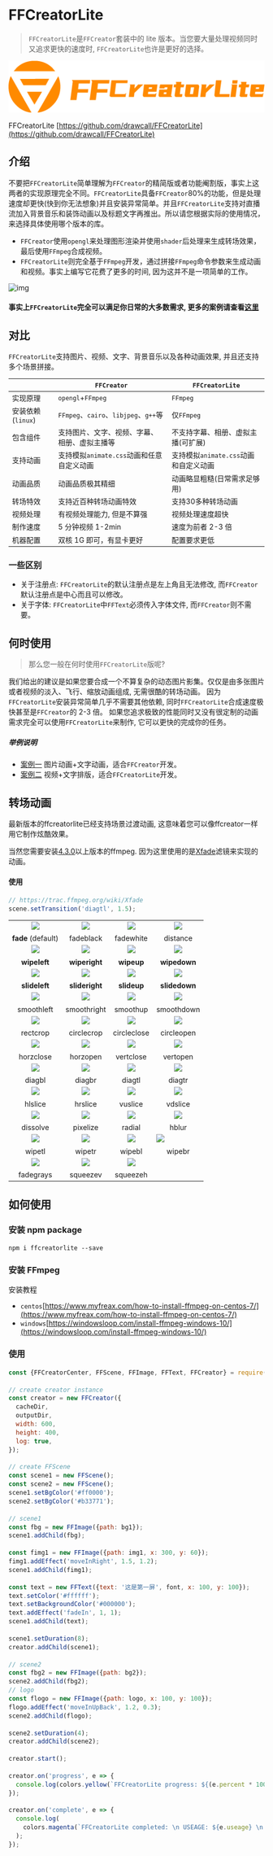 # FFCreatorLite

> `FFCreatorLite`是`FFCreator`套装中的 lite 版本。当您要大量处理视频同时又追求更快的速度时, `FFCreatorLite`也许是更好的选择。

![img](../_media/logo/logo2.png)

FFCreatorLite [https://github.com/drawcall/FFCreatorLite](https://github.com/drawcall/FFCreatorLite)

## 介绍

不要把`FFCreatorLite`简单理解为`FFCreator`的精简版或者功能阉割版，事实上这两者的实现原理完全不同。`FFCreatorLite`具备`FFCreator`80%的功能，但是处理速度却更快(快到你无法想象)并且安装异常简单。并且`FFCreatorLite`支持对直播流加入背景音乐和装饰动画以及标题文字再推出。所以请您根据实际的使用情况，来选择具体使用哪个版本的库。

- `FFCreator`使用`opengl`来处理图形渲染并使用`shader`后处理来生成转场效果，最后使用`FFmpeg`合成视频。
- `FFCreatorLite`则完全基于`FFmpeg`开发，通过拼接`FFmpeg`命令参数来生成动画和视频。事实上编写它花费了更多的时间, 因为这并不是一项简单的工作。

![img](../_media/imgs/gif/lite1.gif)

#### 事实上`FFCreatorLite`完全可以满足你日常的大多数需求, 更多的案例请查看[这里](demo/lite.md)

## 对比

`FFCreatorLite`支持图片、视频、文字、背景音乐以及各种动画效果, 并且还支持多个场景拼接。

|                   | `FFCreator`                                  | `FFCreatorLite`                       |
| ----------------- | -------------------------------------------- | ------------------------------------- |
| 实现原理          | `opengl`+`FFmpeg`                            | `FFmpeg`                              |
| 安装依赖(`linux`) | `FFmpeg`、`cairo`、`libjpeg`、`g++`等        | 仅`FFmpeg`                            |
| 包含组件          | 支持图片、文字、视频、字幕、相册、虚拟主播等 | 不支持字幕、相册、虚拟主播(可扩展)    |
| 支持动画          | 支持模拟`animate.css`动画和任意自定义动画    | 支持模拟`animate.css`动画和自定义动画 |
| 动画品质          | 动画品质极其精细                             | 动画略显粗糙(日常需求足够用)          |
| 转场特效          | 支持近百种转场动画特效                       | 支持30多种转场动画                        |
| 视频处理          | 有视频处理能力, 但是不算强                   | 视频处理速度超快                      |
| 制作速度          | 5 分钟视频 1-2min                            | 速度为前者 2-3 倍                     |
| 机器配置          | 双核 1G 即可，有显卡更好                     | 配置要求更低                          |

### 一些区别

- 关于注册点: `FFCreatorLite`的默认注册点是左上角且无法修改, 而`FFCreator`默认注册点是中心而且可以修改。
- 关于字体: `FFCreatorLite`中`FFText`必须传入字体文件, 而`FFCreator`则不需要。

## 何时使用

> 那么您一般在何时使用`FFCreatorLite`版呢?

我们给出的建议是如果您要合成一个不算复杂的动态图片影集。仅仅是由多张图片或者视频的淡入、飞行、缩放动画组成, 无需很酷的转场动画。
因为`FFCreatorLite`安装异常简单几乎不需要其他依赖, 同时`FFCreatorLite`合成速度极快甚至是`FFCreator`的 2-3 倍。
如果您追求极致的性能同时又没有很定制的动画需求完全可以使用`FFCreatorLite`来制作, 它可以更快的完成你的任务。

##### 举例说明

- [案例一](https://h5.weishi.qq.com/weishi/feed/747vExjcQ1JuzGKpE) 图片动画+文字动画，适合`FFCreator`开发。
- [案例二](https://h5.weishi.qq.com/weishi/feed/747vExjcQ1JuSxWyE) 视频+文字排版，适合`FFCreatorLite`开发。

## 转场动画

最新版本的ffcreatorlite已经支持场景过渡动画, 这意味着您可以像ffcreator一样用它制作炫酷效果。

当然您需要安装[4.3.0](https://stackoverflow.com/questions/60704545/xfade-filter-not-available-with-ffmpeg)以上版本的ffmpeg. 因为这里使用的是[Xfade](https://trac.ffmpeg.org/wiki/Xfade)滤镜来实现的动画。

#### 使用
```javascript
// https://trac.ffmpeg.org/wiki/Xfade
scene.setTransition('diagtl', 1.5);
```

<table class="wiki">
  <tr>
    <td style="text-align: center">
      <a href="https://github.com/drawcall/FFCreatorLite/blob/master/examples/assets/gif/fade.gif?raw=true" style="padding:0; border:none"
        ><img src="https://github.com/drawcall/FFCreatorLite/blob/master/examples/assets/gif/fade.gif?raw=true"
      /></a>
    </td>
    <td style="text-align: center">
      <a href="https://github.com/drawcall/FFCreatorLite/blob/master/examples/assets/gif/fadeblack.gif?raw=true" style="padding:0; border:none"
        ><img src="https://github.com/drawcall/FFCreatorLite/blob/master/examples/assets/gif/fadeblack.gif?raw=true"
      /></a>
    </td>
    <td style="text-align: center">
      <a href="https://github.com/drawcall/FFCreatorLite/blob/master/examples/assets/gif/fadewhite.gif?raw=true" style="padding:0; border:none"
        ><img src="https://github.com/drawcall/FFCreatorLite/blob/master/examples/assets/gif/fadewhite.gif?raw=true"
      /></a>
    </td>
    <td style="text-align: center">
      <a href="https://github.com/drawcall/FFCreatorLite/blob/master/examples/assets/gif/distance.gif?raw=true" style="padding:0; border:none"
        ><img src="https://github.com/drawcall/FFCreatorLite/blob/master/examples/assets/gif/distance.gif?raw=true"
      /></a>
    </td>
  </tr>
  <tr>
    <td style="text-align: center"><strong>fade</strong> (default)</td>
    <td style="text-align: center">fadeblack</td>
    <td style="text-align: center">fadewhite</td>
    <td style="text-align: center">distance</td>
  </tr>
  <tr>
    <td style="text-align: center">
      <a href="https://github.com/drawcall/FFCreatorLite/blob/master/examples/assets/gif/wipeleft.gif?raw=true" style="padding:0; border:none"
        ><img src="https://github.com/drawcall/FFCreatorLite/blob/master/examples/assets/gif/wipeleft.gif?raw=true"
      /></a>
    </td>
    <td style="text-align: center">
      <a href="https://github.com/drawcall/FFCreatorLite/blob/master/examples/assets/gif/wiperight.gif?raw=true" style="padding:0; border:none"
        ><img src="https://github.com/drawcall/FFCreatorLite/blob/master/examples/assets/gif/wiperight.gif?raw=true"
      /></a>
    </td>
    <td style="text-align: center">
      <a href="https://github.com/drawcall/FFCreatorLite/blob/master/examples/assets/gif/wipeup.gif?raw=true" style="padding:0; border:none"
        ><img src="https://github.com/drawcall/FFCreatorLite/blob/master/examples/assets/gif/wipeup.gif?raw=true"
      /></a>
    </td>
    <td style="text-align: center">
      <a href="https://github.com/drawcall/FFCreatorLite/blob/master/examples/assets/gif/wipedown.gif?raw=true" style="padding:0; border:none"
        ><img src="https://github.com/drawcall/FFCreatorLite/blob/master/examples/assets/gif/wipedown.gif?raw=true"
      /></a>
    </td>
  </tr>
  <tr>
    <td style="text-align: center"><strong>wipeleft</strong></td>
    <td style="text-align: center"><strong>wiperight</strong></td>
    <td style="text-align: center"><strong>wipeup</strong></td>
    <td style="text-align: center"><strong>wipedown</strong></td>
  </tr>
  <tr>
    <td style="text-align: center">
      <a href="https://github.com/drawcall/FFCreatorLite/blob/master/examples/assets/gif/slideleft.gif?raw=true" style="padding:0; border:none"
        ><img src="https://github.com/drawcall/FFCreatorLite/blob/master/examples/assets/gif/slideleft.gif?raw=true"
      /></a>
    </td>
    <td style="text-align: center">
      <a href="https://github.com/drawcall/FFCreatorLite/blob/master/examples/assets/gif/slideright.gif?raw=true" style="padding:0; border:none"
        ><img src="https://github.com/drawcall/FFCreatorLite/blob/master/examples/assets/gif/slideright.gif?raw=true"
      /></a>
    </td>
    <td style="text-align: center">
      <a href="https://github.com/drawcall/FFCreatorLite/blob/master/examples/assets/gif/slideup.gif?raw=true" style="padding:0; border:none"
        ><img src="https://github.com/drawcall/FFCreatorLite/blob/master/examples/assets/gif/slideup.gif?raw=true"
      /></a>
    </td>
    <td style="text-align: center">
      <a href="https://github.com/drawcall/FFCreatorLite/blob/master/examples/assets/gif/slidedown.gif?raw=true" style="padding:0; border:none"
        ><img src="https://github.com/drawcall/FFCreatorLite/blob/master/examples/assets/gif/slidedown.gif?raw=true"
      /></a>
    </td>
  </tr>
  <tr>
    <td style="text-align: center"><strong>slideleft</strong></td>
    <td style="text-align: center"><strong>slideright</strong></td>
    <td style="text-align: center"><strong>slideup</strong></td>
    <td style="text-align: center"><strong>slidedown</strong></td>
  </tr>
  <tr>
    <td style="text-align: center">
      <a href="https://github.com/drawcall/FFCreatorLite/blob/master/examples/assets/gif/smoothleft.gif?raw=true" style="padding:0; border:none"
        ><img src="https://github.com/drawcall/FFCreatorLite/blob/master/examples/assets/gif/smoothleft.gif?raw=true"
      /></a>
    </td>
    <td style="text-align: center">
      <a href="https://github.com/drawcall/FFCreatorLite/blob/master/examples/assets/gif/smoothright.gif?raw=true" style="padding:0; border:none"
        ><img src="https://github.com/drawcall/FFCreatorLite/blob/master/examples/assets/gif/smoothright.gif?raw=true"
      /></a>
    </td>
    <td style="text-align: center">
      <a href="https://github.com/drawcall/FFCreatorLite/blob/master/examples/assets/gif/smoothup.gif?raw=true" style="padding:0; border:none"
        ><img src="https://github.com/drawcall/FFCreatorLite/blob/master/examples/assets/gif/smoothup.gif?raw=true"
      /></a>
    </td>
    <td style="text-align: center">
      <a href="https://github.com/drawcall/FFCreatorLite/blob/master/examples/assets/gif/smoothdown.gif?raw=true" style="padding:0; border:none"
        ><img src="https://github.com/drawcall/FFCreatorLite/blob/master/examples/assets/gif/smoothdown.gif?raw=true"
      /></a>
    </td>
  </tr>
  <tr>
    <td style="text-align: center">smoothleft</td>
    <td style="text-align: center">smoothright</td>
    <td style="text-align: center">smoothup</td>
    <td style="text-align: center">smoothdown</td>
  </tr>
  <tr>
    <td style="text-align: center">
      <a href="https://github.com/drawcall/FFCreatorLite/blob/master/examples/assets/gif/circlecrop.gif?raw=true" style="padding:0; border:none"
        ><img src="https://github.com/drawcall/FFCreatorLite/blob/master/examples/assets/gif/circlecrop.gif?raw=true"
      /></a>
    </td>
    <td style="text-align: center">
      <a href="https://github.com/drawcall/FFCreatorLite/blob/master/examples/assets/gif/rectcrop.gif?raw=true" style="padding:0; border:none"
        ><img src="https://github.com/drawcall/FFCreatorLite/blob/master/examples/assets/gif/rectcrop.gif?raw=true"
      /></a>
    </td>
    <td style="text-align: center">
      <a href="https://github.com/drawcall/FFCreatorLite/blob/master/examples/assets/gif/circleclose.gif?raw=true" style="padding:0; border:none"
        ><img src="https://github.com/drawcall/FFCreatorLite/blob/master/examples/assets/gif/circleclose.gif?raw=true"
      /></a>
    </td>
    <td style="text-align: center">
      <a href="https://github.com/drawcall/FFCreatorLite/blob/master/examples/assets/gif/circleopen.gif?raw=true" style="padding:0; border:none"
        ><img src="https://github.com/drawcall/FFCreatorLite/blob/master/examples/assets/gif/circleopen.gif?raw=true"
      /></a>
    </td>
  </tr>
  <tr>
    <td style="text-align: center">rectcrop</td>
    <td style="text-align: center">circlecrop</td>
    <td style="text-align: center">circleclose</td>
    <td style="text-align: center">circleopen</td>
  </tr>
  <tr>
    <td style="text-align: center">
      <a href="https://github.com/drawcall/FFCreatorLite/blob/master/examples/assets/gif/horzclose.gif?raw=true" style="padding:0; border:none"
        ><img src="https://github.com/drawcall/FFCreatorLite/blob/master/examples/assets/gif/horzclose.gif?raw=true"
      /></a>
    </td>
    <td style="text-align: center">
      <a href="https://github.com/drawcall/FFCreatorLite/blob/master/examples/assets/gif/horzopen.gif?raw=true" style="padding:0; border:none"
        ><img src="https://github.com/drawcall/FFCreatorLite/blob/master/examples/assets/gif/horzopen.gif?raw=true"
      /></a>
    </td>
    <td style="text-align: center">
      <a href="https://github.com/drawcall/FFCreatorLite/blob/master/examples/assets/gif/vertclose.gif?raw=true" style="padding:0; border:none"
        ><img src="https://github.com/drawcall/FFCreatorLite/blob/master/examples/assets/gif/vertclose.gif?raw=true"
      /></a>
    </td>
    <td style="text-align: center">
      <a href="https://github.com/drawcall/FFCreatorLite/blob/master/examples/assets/gif/vertopen.gif?raw=true" style="padding:0; border:none"
        ><img src="https://github.com/drawcall/FFCreatorLite/blob/master/examples/assets/gif/vertopen.gif?raw=true"
      /></a>
    </td>
  </tr>
  <tr>
    <td style="text-align: center">horzclose</td>
    <td style="text-align: center">horzopen</td>
    <td style="text-align: center">vertclose</td>
    <td style="text-align: center">vertopen</td>
  </tr>
  <tr>
    <td style="text-align: center">
      <a href="https://github.com/drawcall/FFCreatorLite/blob/master/examples/assets/gif/diagbl.gif?raw=true" style="padding:0; border:none"
        ><img src="https://github.com/drawcall/FFCreatorLite/blob/master/examples/assets/gif/diagbl.gif?raw=true"
      /></a>
    </td>
    <td style="text-align: center">
      <a href="https://github.com/drawcall/FFCreatorLite/blob/master/examples/assets/gif/diagbr.gif?raw=true" style="padding:0; border:none"
        ><img src="https://github.com/drawcall/FFCreatorLite/blob/master/examples/assets/gif/diagbr.gif?raw=true"
      /></a>
    </td>
    <td style="text-align: center">
      <a href="https://github.com/drawcall/FFCreatorLite/blob/master/examples/assets/gif/diagtl.gif?raw=true" style="padding:0; border:none"
        ><img src="https://github.com/drawcall/FFCreatorLite/blob/master/examples/assets/gif/diagtl.gif?raw=true"
      /></a>
    </td>
    <td style="text-align: center">
      <a href="https://github.com/drawcall/FFCreatorLite/blob/master/examples/assets/gif/diagtr.gif?raw=true" style="padding:0; border:none"
        ><img src="https://github.com/drawcall/FFCreatorLite/blob/master/examples/assets/gif/diagtr.gif?raw=true"
      /></a>
    </td>
  </tr>
  <tr>
    <td style="text-align: center">diagbl</td>
    <td style="text-align: center">diagbr</td>
    <td style="text-align: center">diagtl</td>
    <td style="text-align: center">diagtr</td>
  </tr>
  <tr>
    <td style="text-align: center">
      <a href="https://github.com/drawcall/FFCreatorLite/blob/master/examples/assets/gif/hlslice.gif?raw=true" style="padding:0; border:none"
        ><img src="https://github.com/drawcall/FFCreatorLite/blob/master/examples/assets/gif/hlslice.gif?raw=true"
      /></a>
    </td>
    <td style="text-align: center">
      <a href="https://github.com/drawcall/FFCreatorLite/blob/master/examples/assets/gif/hrslice.gif?raw=true" style="padding:0; border:none"
        ><img src="https://github.com/drawcall/FFCreatorLite/blob/master/examples/assets/gif/hrslice.gif?raw=true"
      /></a>
    </td>
    <td style="text-align: center">
      <a href="https://github.com/drawcall/FFCreatorLite/blob/master/examples/assets/gif/vuslice.gif?raw=true" style="padding:0; border:none"
        ><img src="https://github.com/drawcall/FFCreatorLite/blob/master/examples/assets/gif/vuslice.gif?raw=true"
      /></a>
    </td>
    <td style="text-align: center">
      <a href="https://github.com/drawcall/FFCreatorLite/blob/master/examples/assets/gif/vdslice.gif?raw=true" style="padding:0; border:none"
        ><img src="https://github.com/drawcall/FFCreatorLite/blob/master/examples/assets/gif/vdslice.gif?raw=true"
      /></a>
    </td>
  </tr>
  <tr>
    <td style="text-align: center">hlslice</td>
    <td style="text-align: center">hrslice</td>
    <td style="text-align: center">vuslice</td>
    <td style="text-align: center">vdslice</td>
  </tr>
  <tr>
    <td style="text-align: center">
      <a href="https://github.com/drawcall/FFCreatorLite/blob/master/examples/assets/gif/dissolve.gif?raw=true" style="padding:0; border:none"
        ><img src="https://github.com/drawcall/FFCreatorLite/blob/master/examples/assets/gif/dissolve.gif?raw=true"
      /></a>
    </td>
    <td style="text-align: center">
      <a href="https://github.com/drawcall/FFCreatorLite/blob/master/examples/assets/gif/pixelize.gif?raw=true" style="padding:0; border:none"
        ><img src="https://github.com/drawcall/FFCreatorLite/blob/master/examples/assets/gif/pixelize.gif?raw=true"
      /></a>
    </td>
    <td style="text-align: center">
      <a href="https://github.com/drawcall/FFCreatorLite/blob/master/examples/assets/gif/radial.gif?raw=true" style="padding:0; border:none"
        ><img src="https://github.com/drawcall/FFCreatorLite/blob/master/examples/assets/gif/radial.gif?raw=true"
      /></a>
    </td>
    <td style="text-align: center">
      <a href="https://github.com/drawcall/FFCreatorLite/blob/master/examples/assets/gif/hblur.gif?raw=true" style="padding:0; border:none"
        ><img src="https://github.com/drawcall/FFCreatorLite/blob/master/examples/assets/gif/hblur.gif?raw=true"
      /></a>
    </td>
  </tr>
  <tr>
    <td style="text-align: center">dissolve</td>
    <td style="text-align: center">pixelize</td>
    <td style="text-align: center">radial</td>
    <td style="text-align: center">hblur</td>
  </tr>
  <tr>
    <td style="text-align: center">
      <a href="https://github.com/drawcall/FFCreatorLite/blob/master/examples/assets/gif/wipetl.gif?raw=true" style="padding:0; border:none"
        ><img src="https://github.com/drawcall/FFCreatorLite/blob/master/examples/assets/gif/wipetl.gif?raw=true"
      /></a>
    </td>
    <td style="text-align: center">
      <a href="https://github.com/drawcall/FFCreatorLite/blob/master/examples/assets/gif/wipetr.gif?raw=true" style="padding:0; border:none"
        ><img src="https://github.com/drawcall/FFCreatorLite/blob/master/examples/assets/gif/wipetr.gif?raw=true"
      /></a>
    </td>
    <td style="text-align: center">
      <a href="https://github.com/drawcall/FFCreatorLite/blob/master/examples/assets/gif/wipebl.gif?raw=true" style="padding:0; border:none"
        ><img src="https://github.com/drawcall/FFCreatorLite/blob/master/examples/assets/gif/wipebl.gif?raw=true"
      /></a>
    </td>
    <td>
      <a href="https://github.com/drawcall/FFCreatorLite/blob/master/examples/assets/gif/wipebr.gif?raw=true" style="padding:0; border:none"
        ><img src="https://github.com/drawcall/FFCreatorLite/blob/master/examples/assets/gif/wipebr.gif?raw=true"
      /></a>
    </td>
  </tr>
  <tr>
    <td style="text-align: center">wipetl</td>
    <td style="text-align: center">wipetr</td>
    <td style="text-align: center">wipebl</td>
    <td style="text-align: center">wipebr</td>
  </tr>
  <tr>
    <td style="text-align: center">
      <a href="https://github.com/drawcall/FFCreatorLite/blob/master/examples/assets/gif/fadegrays.gif?raw=true" style="padding:0; border:none"
        ><img src="https://github.com/drawcall/FFCreatorLite/blob/master/examples/assets/gif/fadegrays.gif?raw=true"
      /></a>
    </td>
    <td style="text-align: center">
      <a href="https://github.com/drawcall/FFCreatorLite/blob/master/examples/assets/gif/squeezev.gif?raw=true" style="padding:0; border:none"
        ><img src="https://github.com/drawcall/FFCreatorLite/blob/master/examples/assets/gif/squeezev.gif?raw=true"
      /></a>
    </td>
    <td style="text-align: center">
      <a href="https://github.com/drawcall/FFCreatorLite/blob/master/examples/assets/gif/squeezeh.gif?raw=true" style="padding:0; border:none"
        ><img src="https://github.com/drawcall/FFCreatorLite/blob/master/examples/assets/gif/squeezeh.gif?raw=true"
      /></a>
    </td>
    <td></td>
  </tr>
  <tr>
    <td style="text-align: center">fadegrays</td>
    <td style="text-align: center">squeezev</td>
    <td style="text-align: center">squeezeh</td>
    <td></td>
  </tr>
</table>

## 如何使用

### 安装 npm package

```shell
npm i ffcreatorlite --save
```

### 安装 FFmpeg

安装教程

- `centos`[https://www.myfreax.com/how-to-install-ffmpeg-on-centos-7/](https://www.myfreax.com/how-to-install-ffmpeg-on-centos-7/)
- `windows`[https://windowsloop.com/install-ffmpeg-windows-10/](https://windowsloop.com/install-ffmpeg-windows-10/)

### 使用

```javascript
const {FFCreatorCenter, FFScene, FFImage, FFText, FFCreator} = require('ffcreatorlite');

// create creator instance
const creator = new FFCreator({
  cacheDir,
  outputDir,
  width: 600,
  height: 400,
  log: true,
});

// create FFScene
const scene1 = new FFScene();
const scene2 = new FFScene();
scene1.setBgColor('#ff0000');
scene2.setBgColor('#b33771');

// scene1
const fbg = new FFImage({path: bg1});
scene1.addChild(fbg);

const fimg1 = new FFImage({path: img1, x: 300, y: 60});
fimg1.addEffect('moveInRight', 1.5, 1.2);
scene1.addChild(fimg1);

const text = new FFText({text: '这是第一屏', font, x: 100, y: 100});
text.setColor('#ffffff');
text.setBackgroundColor('#000000');
text.addEffect('fadeIn', 1, 1);
scene1.addChild(text);

scene1.setDuration(8);
creator.addChild(scene1);

// scene2
const fbg2 = new FFImage({path: bg2});
scene2.addChild(fbg2);
// logo
const flogo = new FFImage({path: logo, x: 100, y: 100});
flogo.addEffect('moveInUpBack', 1.2, 0.3);
scene2.addChild(flogo);

scene2.setDuration(4);
creator.addChild(scene2);

creator.start();

creator.on('progress', e => {
  console.log(colors.yellow(`FFCreatorLite progress: ${(e.percent * 100) >> 0}%`));
});

creator.on('complete', e => {
  console.log(
    colors.magenta(`FFCreatorLite completed: \n USEAGE: ${e.useage} \n PATH: ${e.output} `),
  );
});
```
